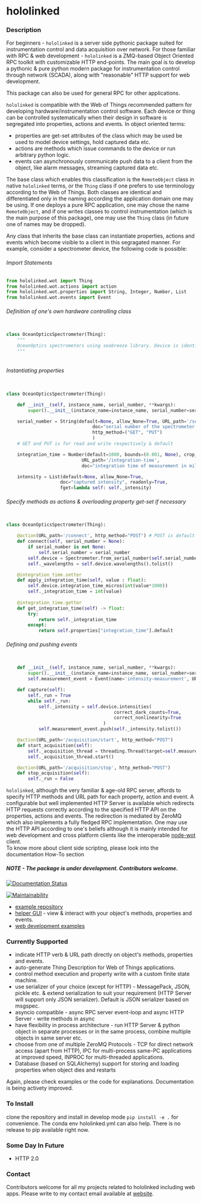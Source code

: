 # hololinked

### Description

For beginners - `hololinked` is a server side pythonic package suited for instrumentation control and data acquisition over network.
For those familiar with RPC & web development - `hololinked` is a ZMQ-based Object Oriented RPC toolkit with customizable HTTP end-points. 
The main goal is to develop a pythonic & pure python modern package for instrumentation control through network (SCADA), along with "reasonable" HTTP support for web development.  

This package can also be used for general RPC for other applications.  

`hololinked` is compatible with the Web of Things recommended pattern for developing hardware/instrumentation control software. Each device or thing can be controlled systematically when their design in software is segregated into properties, actions and events. In object oriented terms:
- properties are get-set attributes of the class which may be used be used to model device settings, hold captured data etc.
- actions are methods which issue commands to the device or run arbitrary python logic. 
- events can asynchronously communicate push data to a client from the object, like alarm messages, streaming captured data etc. 

The base class which enables this classification is the ``RemoteObject`` class in native ``hololinked`` terms, or the ``Thing`` class if one prefers to use terminology according to the Web of Things. Both classes are identical and differentiated only in the naming according the application domain one may be using. If one deploys a pure RPC application, one may chose the name ``RemoteObject``, and if one writes classes to control instrumentation (which is the main purpose of this package), one may use the ``Thing`` class (in future one of names may be dropped).

Any class that inherits the base class can instantiate properties, actions and events which become visible to a client in this segragated manner. For example, consider a spectrometer device, the following code is possible:

###### Import Statements

```python
from hololinked.wot import Thing
from hololinked.wot.actions import action
from hololinked.wot.properties import String, Integer, Number, List
from hololinked.wot.events import Event
```
###### Definition of one's own hardware controlling class

```python 

class OceanOpticsSpectrometer(Thing):
    """
    OceanOptics spectrometers using seabreeze library. Device is identified with specifying serial number. 
    """
    
```

###### Instantiating properties

```python

class OceanOpticsSpectrometer(Thing):

    def __init__(self, instance_name, serial_number, **kwargs):
        super().__init__(instance_name=instance_name, serial_number=serial_number, **kwargs)

    serial_number = String(default=None, allow_None=True, URL_path='/serial-number', 
                                doc="serial number of the spectrometer to connect/or connected",
                                http_method=("GET", "PUT")
                                )
    # GET and PUT is for read and write respectively & default

    integration_time = Number(default=1000, bounds=(0.001, None), crop_to_bounds=True, 
                            URL_path='/integration-time', 
                            doc="integration time of measurement in milliseconds")

    intensity = List(default=None, allow_None=True, 
                    doc="captured intensity", readonly=True, 
                    fget=lambda self: self._intensity)     

```

###### Specify methods as actions & overloading property get-set if necessary

```python

class OceanOpticsSpectrometer(Thing):

    @action(URL_path='/connect', http_method="POST") # POST is default for actions
    def connect(self, serial_number = None):
        if serial_number is not None:
            self.serial_number = serial_number
        self.device = Spectrometer.from_serial_number(self.serial_number)
        self._wavelengths = self.device.wavelengths().tolist()

    @integration_time.setter 
    def apply_integration_time(self, value : float):
        self.device.integration_time_micros(int(value*1000))
        self._integration_time = int(value) 
      
    @integration_time.getter 
    def get_integration_time(self) -> float:
        try:
            return self._integration_time
        except:
            return self.properties["integration_time"].default 

```
###### Defining and pushing events

```python

    def __init__(self, instance_name, serial_number, **kwargs):
        super().__init__(instance_name=instance_name, serial_number=serial_number, **kwargs)
        self.measurement_event = Event(name='intensity-measurement', URL_path='/intensity/measurement-event')) # only GET possible for events

    def capture(self):
        self._run = True 
        while self._run:
            self._intensity = self.device.intensities(
                                        correct_dark_counts=True,
                                        correct_nonlinearity=True
                                    )
            self.measurement_event.push(self._intensity.tolist())

    @action(URL_path='/acquisition/start', http_method="POST")
    def start_acquisition(self):
        self._acquisition_thread = threading.Thread(target=self.measure) 
        self._acquisition_thread.start()

    @action(URL_path='/acquisition/stop', http_method="POST")
    def stop_acquisition(self):
        self._run = False 
```

``hololinked``, although the very familiar & age-old RPC server, affords to specify HTTP methods and URL path for each property, action and event. A configurable but well implemented HTTP Server is available which redirects HTTP requests correctly according to the specified HTTP API on the properties, actions and events. The redirection is mediated by ZeroMQ which also implements a fully fledged RPC implementation. 
One may use the HTTP API according to one's beliefs although it is mainly intended for web development and cross platform clients like the interoperable [node-wot](https://github.com/eclipse-thingweb) client.    
To know more about client side scripting, please look into the documentation How-To section

##### NOTE - The package is under development. Contributors welcome. 


[![Documentation Status](https://readthedocs.org/projects/hololinked/badge/?version=latest)](https://hololinked.readthedocs.io/en/latest/?badge=latest)

[![Maintainability](https://api.codeclimate.com/v1/badges/913f4daa2960b711670a/maintainability)](https://codeclimate.com/github/VigneshVSV/hololinked/maintainability)

- [example repository](https://github.com/VigneshVSV/hololinked-examples)
- [helper GUI](https://github.com/VigneshVSV/hololinked-portal) - view & interact with your object's methods, properties and events. 
- [web development examples](https://hololinked.dev/docs/category/spectrometer-gui)

### Currently Supported

- indicate HTTP verb & URL path directly on object's methods, properties and events.
- auto-generate Thing Description for Web of Things applications. 
- control method execution and property write with a custom finite state machine.
- use serializer of your choice (except for HTTP) - MessagePack, JSON, pickle etc. & extend serialization to suit your requirement (HTTP Server will support only JSON serializer). Default is JSON serializer based on msgspec.
- asyncio compatible - async RPC server event-loop and async HTTP Server - write methods in async 
- have flexibility in process architecture - run HTTP Server & python object in separate processes or in the same process, combine multiple objects in same server etc. 
- choose from one of multiple ZeroMQ Protocols - TCP for direct network access (apart from HTTP), IPC for multi-process same-PC applications at improved speed, INPROC for multi-threaded applications. 
- Database (based on SQLAlchemy) support for storing and loading properties  when object dies and restarts

Again, please check examples or the code for explanations. Documentation is being activety improved. 

### To Install

clone the repository and install in develop mode `pip install -e .` for convenience. The conda env hololinked.yml can also help. 
There is no release to pip available right now.  

### Some Day In Future

- HTTP 2.0 


### Contact

Contributors welcome for all my projects related to hololinked including web apps. Please write to my contact email available at [website](https://hololinked.dev).


